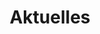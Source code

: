 ---
title: Aktuelles
headline: Neuigkeiten, Spielberichte und Infos rund um die Sportfreunde Sümmern
description: |
    Hier teilen wir die schönsten Momente, spannenden Spiele und besonderen Ereignisse aus unserem Vereinsleben. Ob aus der Jugend, dem Seniorenbereich oder unseren Veranstaltungen – wir geben dir Einblicke in alles, was die Sportfreunde Sümmern bewegt. So bleibst du immer nah dran an unserem Verein.
links:
    - icon: i-lucide-instagram
      ariaLabel: Instagram
      to: https://www.instagram.com/sportfreunde_suemmern/
      target: _blank
      variant: subtle
      color: neutral
    - icon: i-lucide-facebook
      ariaLabel: Facebook
      to: https://www.facebook.com/sportfreunde.suemmern
      target: _blank
      variant: subtle
      color: neutral
    - icon: i-simple-icons-whatsapp
      ariaLabel: WhatsApp
      to: https://whatsapp.com/channel/0029VanrlOqDeON7QPi8XE3o
      target: _blank
      variant: subtle
      color: neutral
---